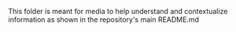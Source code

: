 This folder is meant for media to help understand and contextualize information as shown in the repository's main README.md